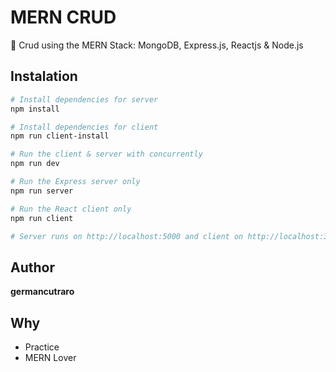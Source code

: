 # MERN CRUD

🌟 Crud using the MERN Stack: MongoDB, Express.js, Reactjs & Node.js

## Instalation

```bash
# Install dependencies for server
npm install

# Install dependencies for client
npm run client-install

# Run the client & server with concurrently
npm run dev

# Run the Express server only
npm run server

# Run the React client only
npm run client

# Server runs on http://localhost:5000 and client on http://localhost:3000
```

## Author

**germancutraro**

## Why

* Practice
* MERN Lover
